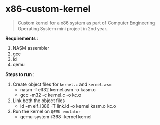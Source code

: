 # x86-custom-kernel
> Custom kernel for a x86 system as part of Computer Engineering Operating System mini project in 2nd year.

**Requirements** :
1. NASM assembler
2. gcc
3. ld
4. qemu

**Steps to run** :
1. Create object files for `kernel.c` and `kernel.asm`
    * nasm -f elf32 kernel.asm -o kasm.o
    * gcc -m32 -c kernel.c -o kc.o
2. Link both the object files
    * ld -m elf_i386 -T link.ld -o kernel kasm.o kc.o
3. Run the kernel on `QEMU emulator`
    * qemu-system-i368 -kernel kernel

